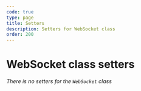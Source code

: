```yaml
---
code: true
type: page
title: Setters
description: Setters for WebSocket class
order: 200
---
```


# WebSocket class setters

_There is no setters for the `WebSocket` class_
